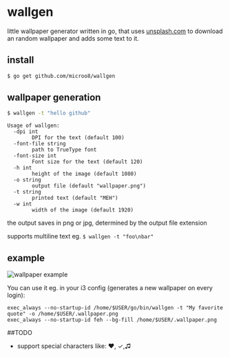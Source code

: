 # wallgen

little wallpaper generator written in go, that uses [unsplash.com](https://unsplash.com) to download an random wallpaper and adds some text to it.

## install

```bash
$ go get github.com/microo8/wallgen
```

## wallpaper generation

```bash
$ wallgen -t "hello github"
```

```
Usage of wallgen:
  -dpi int
    	DPI for the text (default 100)
  -font-file string
    	path to TrueType font
  -font-size int
    	Font size for the text (default 120)
  -h int
    	height of the image (default 1080)
  -o string
    	output file (default "wallpaper.png")
  -t string
    	printed text (default "MEH")
  -w int
    	width of the image (default 1920)
```

the output saves in png or jpg, determined by the output file extension

supports multiline text eg. `$ wallgen -t "foo\nbar"`

## example

![wallpaper example](https://raw.githubusercontent.com/microo8/wallgen/master/wallpaper.png "Wallpaper")

You can use it eg. in your i3 config (generates a new wallpaper on every login):

```
exec_always --no-startup-id /home/$USER/go/bin/wallgen -t "My favorite quote" -o /home/$USER/.wallpaper.png
exec_always --no-startup-id feh --bg-fill /home/$USER/.wallpaper.png
```

##TODO

- support special characters like: ♥, ✓,♫
